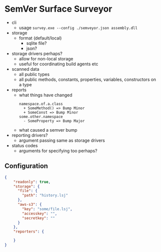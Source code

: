 
# SemVer Surface Surveyor

* cli
  * usage `survey.exe --config ./semveyor.json assembly.dll`
* storage
  * format (default/local)
    * sqlite file?
    * json?
* storage drivers perhaps?
  * allow for non-local storage
  * useful for coordinating build agents etc
* scanned data
  * all public types
  * all public methods, constants, properties, variables, constructors on a type
* reports
  * what things have changed
    ```
    namespace.of.a.class
      + SomeMethod() => Bump Minor
      + SomeConst => Bump Minor
    some.other.namespace
      - SomeProperty => Bump Major
    ```
  * what caused a semver bump
* reporting drivers?
  * argument passing same as storage drivers
* status codes
  * arguments for specifying too perhaps?

## Configuration

```json
{
    "readonly": true,
    "storage": {
      "file": {
        "path": "history.lsj"
      },
      "aws-s3": {
        "key": "some/file.lsj",
        "accesskey": "",
        "secretkey": ""
      }
    },
    "reporters": {

    }
}
```
